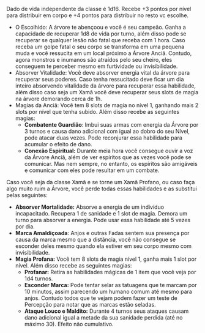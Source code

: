 Dado de vida independente da classe é 1d16. Recebe +3 pontos por nível para distribuir em corpo e +4 pontos para distribuir no resto vc escolhe.
- O Escolhido: A árvore te abençoou e você é seu campeão. Ganha a capacidade de recuperar 1d8 de vida por turno, além disso pode se recuperar se qualquer lesão não fatal que receba com 1 hora. Caso receba um golpe fatal o seu corpo se transforma em uma pequena muda e você ressucita em um local próximo a Árvore Anciã. Contudo, agora monstros e inumanos são atraídos pelo seu cheiro, eles conseguem te perceber mesmo em furtividade ou invisibilidade.
- Absorver Vitalidade: Você deve absorver energia vital da árvore para recuperar seus poderes. Caso tenha ressucitado deve ficar um dia inteiro absorvendo vitalidade da árvore para recuperar essa habilidade, além disso caso seja um Xamã você deve recuperar seus slots de magia na árvore demorando cerca de 1h.
- Magias da Anciã: Você tem 8 slots de magia no nível 1, ganhando mais 2 slots por nível que tenha subido. Além disso recebe as seguintes magias:
	-  **Combatente Guardião**: Imbui suas armas com energia da Árvore por 3 turnos e causa dano adicional com igual ao dobro do seu Nível, pode atacar duas vezes. Pode reconjurar essa habilidade para acumular o efeito de dano.
	- **Conexão Espiritual:** Durante meia hora você consegue ouvir a voz da Árvore Anciã, além de ver espíritos que as vezes você pode se comunicar. Mas nem sempre, no entanto, os espíritos são amigáveis e comunicar com eles pode resultar em um combate.

Caso você seja da classe Xamã e se torne um Xamã Profano, ou caso faça algo muito ruim a Árvore, você perde todas essas habilidades e as substitui pelas seguintes:

- **Absorver Mortalidade:** Absorve a energia de um indivíduo incapacitado. Recupera 1 de sanidade e 1 slot de magia. Demora um turno para absorver a energia. Pode usar essa habilidade até 5 vezes por dia.
- **Marca Amaldiçoada**: Anjos e outras Fadas sentem sua presença por causa da marca mesmo que a distância, você não consegue se esconder deles mesmo quando ela estiver em seu corpo mesmo com invisibilidade. 
- **Magia Profana:** Você tem 8 slots de magia nível 1, ganha mais 1 slot por nível. Além disso recebe as seguintes magias:
	- **Profanar:** Retira as habilidades mágicas de 1 item que você veja por 1d4 turnos.
	- **Esconder Marca:** Pode tentar selar as tatuagens que te marcam por 10 minutos, assim parecendo um humano comum até mesmo para anjos. Contudo todos que te vejam podem fazer um teste de Percepção para notar que as marcas estão seladas.
	- **Ataque Louco e Maldito:** Durante 4 turnos seus ataques causam dano adicional igual a metade da sua sanidade perdida (até no máximo 30). Efeito não cumulativo.